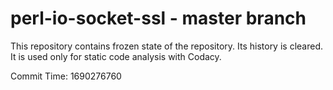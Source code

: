 # perl-io-socket-ssl - master branch

This repository contains frozen state of the repository.
Its history is cleared. It is used only for static code
analysis with Codacy.

Commit Time: 1690276760